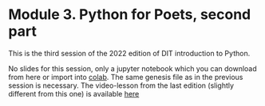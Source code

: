 # Module 3. Python for Poets, second part

This is the third session of the 2022 edition of DIT introduction to Python.

No slides for this session, only a jupyter notebook which you can download from here or import into 
[colab](https://colab.research.google.com). The same genesis file as in the previous session is necessary.
The video-lesson from the last edition (slightly different from this one) is available [here](https://youtu.be/AbjNpZZOcf8)
